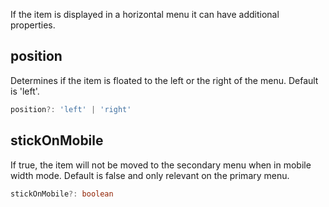 If the item is displayed in a horizontal menu it can have additional properties.

## position
Determines if the item is floated to the left or the right of the menu. Default is 'left'.

```typescript
position?: 'left' | 'right'
```

## stickOnMobile
If true, the item will not be moved to the secondary menu when in mobile width mode.
Default is false and only relevant on the primary menu.

```typescript
stickOnMobile?: boolean
```
